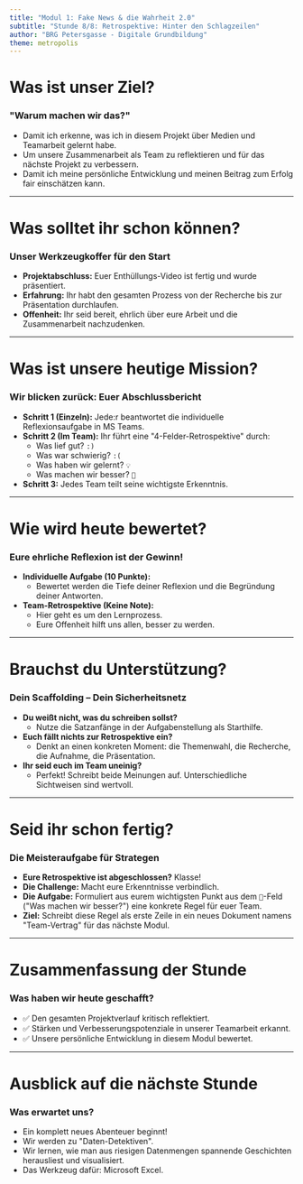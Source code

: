 ```yaml
---
title: "Modul 1: Fake News & die Wahrheit 2.0"
subtitle: "Stunde 8/8: Retrospektive: Hinter den Schlagzeilen"
author: "BRG Petersgasse - Digitale Grundbildung"
theme: metropolis
---
```


# Was ist unser Ziel?

### "Warum machen wir das?"

-   Damit ich erkenne, was ich in diesem Projekt über Medien und Teamarbeit gelernt habe.
-   Um unsere Zusammenarbeit als Team zu reflektieren und für das nächste Projekt zu verbessern.
-   Damit ich meine persönliche Entwicklung und meinen Beitrag zum Erfolg fair einschätzen kann.

---

# Was solltet ihr schon können?

### Unser Werkzeugkoffer für den Start

-   **Projektabschluss:** Euer Enthüllungs-Video ist fertig und wurde präsentiert.
-   **Erfahrung:** Ihr habt den gesamten Prozess von der Recherche bis zur Präsentation durchlaufen.
-   **Offenheit:** Ihr seid bereit, ehrlich über eure Arbeit und die Zusammenarbeit nachzudenken.

---

# Was ist unsere heutige Mission?

### Wir blicken zurück: Euer Abschlussbericht

-   **Schritt 1 (Einzeln):** Jede:r beantwortet die individuelle Reflexionsaufgabe in MS Teams.
-   **Schritt 2 (Im Team):** Ihr führt eine "4-Felder-Retrospektive" durch:
    -   Was lief gut? `:)`
    -   Was war schwierig? `:(`
    -   Was haben wir gelernt? `💡`
    -   Was machen wir besser? `🚀`
-   **Schritt 3:** Jedes Team teilt seine wichtigste Erkenntnis.

---

# Wie wird heute bewertet?

### Eure ehrliche Reflexion ist der Gewinn!

-   **Individuelle Aufgabe (10 Punkte):**
    -   Bewertet werden die Tiefe deiner Reflexion und die Begründung deiner Antworten.
-   **Team-Retrospektive (Keine Note):**
    -   Hier geht es um den Lernprozess.
    -   Eure Offenheit hilft uns allen, besser zu werden.

---

# Brauchst du Unterstützung?

### Dein Scaffolding – Dein Sicherheitsnetz

-   **Du weißt nicht, was du schreiben sollst?**
    -   Nutze die Satzanfänge in der Aufgabenstellung als Starthilfe.
-   **Euch fällt nichts zur Retrospektive ein?**
    -   Denkt an einen konkreten Moment: die Themenwahl, die Recherche, die Aufnahme, die Präsentation.
-   **Ihr seid euch im Team uneinig?**
    -   Perfekt! Schreibt beide Meinungen auf. Unterschiedliche Sichtweisen sind wertvoll.

---

# Seid ihr schon fertig?

### Die Meisteraufgabe für Strategen

-   **Eure Retrospektive ist abgeschlossen?** Klasse!
-   **Die Challenge:** Macht eure Erkenntnisse verbindlich.
-   **Die Aufgabe:** Formuliert aus eurem wichtigsten Punkt aus dem `🚀`-Feld ("Was machen wir besser?") eine konkrete Regel für euer Team.
-   **Ziel:** Schreibt diese Regel als erste Zeile in ein neues Dokument namens "Team-Vertrag" für das nächste Modul.

---

# Zusammenfassung der Stunde

### Was haben wir heute geschafft?

-   ✅ Den gesamten Projektverlauf kritisch reflektiert.
-   ✅ Stärken und Verbesserungspotenziale in unserer Teamarbeit erkannt.
-   ✅ Unsere persönliche Entwicklung in diesem Modul bewertet.

---

# Ausblick auf die nächste Stunde

### Was erwartet uns?

-   Ein komplett neues Abenteuer beginnt!
-   Wir werden zu "Daten-Detektiven".
-   Wir lernen, wie man aus riesigen Datenmengen spannende Geschichten herausliest und visualisiert.
-   Das Werkzeug dafür: Microsoft Excel.

